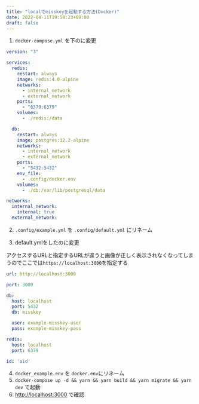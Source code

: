 ```yaml
---
title: "localでmisskeyを起動する方法(Docker)"
date: 2022-04-11T19:58:23+09:00
draft: false
---
```


1. `docker-compose.yml` を下のに変更

```yaml
version: "3"

services:
  redis:
    restart: always
    image: redis:4.0-alpine
    networks:
      - internal_network
      - external_network
    ports:
      - "6379:6379"
    volumes:
      - ./redis:/data

  db:
    restart: always
    image: postgres:12.2-alpine
    networks:
      - internal_network
      - external_network
    ports:
      - "5432:5432"
    env_file:
      - .config/docker.env
    volumes:
      - ./db:/var/lib/postgresql/data

networks:
  internal_network:
    internal: true
  external_network:
```

2. `.config/example.yml` を `.config/default.yml` にリネーム

3.  default.ymlをしたのに変更

アクセスするURLと指定するURLが違うと画像が正しく表示されなくなってしまうのでここでは`https://localhost:3000`を指定する

```yaml
url: http://localhost:3000

port: 3000

db:
  host: localhost
  port: 5432
  db: misskey

  user: example-misskey-user
  pass: example-misskey-pass

redis:
  host: localhost
  port: 6379

id: 'aid'

```
4. `docker_example.env` を `docker.env`にリネーム
5. `docker-compose up -d && yarn && yarn build && yarn migrate && yarn dev` で起動
6. [http://localhost:3000](http://localhost:3000) で確認
